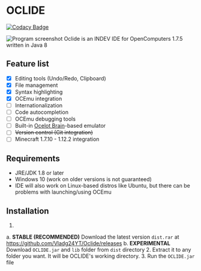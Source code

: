 # OCLIDE
[![Codacy Badge](https://app.codacy.com/project/badge/Grade/d0ace57bc0a349529c699733b8dc3e9e)](https://www.codacy.com/gh/Vladg24YT/Oclide/dashboard?utm_source=github.com&amp;utm_medium=referral&amp;utm_content=Vladg24YT/Oclide&amp;utm_campaign=Badge_Grade)<br>

![Program screenshot](https://raw.githubusercontent.com/Vladg24YT/Oclide/gh-pages/images/screenshots/OCLIDE_screenshot.png) 
Oclide is an INDEV IDE for OpenComputers 1.7.5 written in Java 8

## Feature list
- [x] Editing tools (Undo/Redo, Clipboard)
- [x] File management
- [x] Syntax highlighting
- [x] OCEmu integration
- [ ] Internationalization
- [ ] Code autocompletion
- [ ] OCEmu debugging tools
- [ ] Built-in [Ocelot Brain](https://gitlab.com/cc-ru/ocelot/ocelot-brain)-based emulator
- [ ] <s>Version control (Git integration)</s>
- [ ] Minecraft 1.7.10 - 1.12.2 integration

## Requirements
* JRE/JDK 1.8 or later
* Windows 10 (work on older versions is not guaranteed)
* IDE will also work on Linux-based distros like Ubuntu, but there can be problems with launching/using OCEmu

## Installation
1. 
a. **STABLE (RECOMMENDED)** Download the latest version `dist.rar` at https://github.com/Vladg24YT/Oclide/releases
b. **EXPERIMENTAL** Download `OCLIDE.jar` and `lib` folder from `dist` directory
2. Extract it to any folder you want. It will be OCLIDE's working directory.
3. Run the `OCLIDE.jar` file

